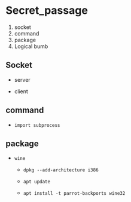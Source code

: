# Secret_passage

1. socket
2. command
3. package
4. Logical bumb

## Socket

+ server

+ client

## command

+ `import subprocess`

## package

+ `wine`

  + `dpkg --add-architecture i386`

  + `apt update`

  + `apt install -t parrot-backports wine32`
  
